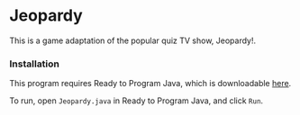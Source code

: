 # Jeopardy
This is a game adaptation of the popular quiz TV show, Jeopardy!.
### Installation
This program requires Ready to Program Java, which is downloadable [here](http://compsci.ca/holtsoft/).

To run, open `Jeopardy.java` in Ready to Program Java, and click `Run`.
